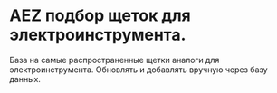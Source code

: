 # AEZ подбор щеток для электроинструмента.
База на самые распространенные щетки аналоги для электроинструмента.
Обновлять и добавлять вручную через базу данных. 
